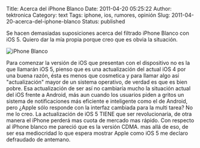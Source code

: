 Title: Acerca del iPhone Blanco
Date: 2011-04-20 05:25:22
Author: tektronica
Category: text
Tags: iphone, ios, rumores, opinión
Slug: 2011-04-20-acerca-del-iphone-blanco
Status: published

Se hacen demasiadas suposiciones acerca del filtrado iPhone Blanco con
iOS 5. Quiero dar la mía propia porque creo que es obvia la situación.

</p>

![iPhone Blanco](http://d.pr/i/17eZd+)

</p>
<!-- more -->

Para comenzar la versión de iOS que presentan con el dispositivo no es
la que llamarán iOS 5, pienso que es una actualización del actual iOS 4
por una buena razón, ésta es menos que cosmetica y para llamar algo así
"actualización" mayor de un sistema operativo, de verdad es que es bien
pobre. Esa actualización de ser así no cambiaría mucho la situación
actual del iOS frente a Android, más aun cuando los usuarios piden a
gritos un sistema de notificaciones más eficiente e inteligente como el
de Android, pero ¿Apple sólo responde con la interfaz cambiada para la
multi tarea? No me lo creo. La actualización de iOS 5 TIENE que ser
revolucionaria, de otra manera el iPhone perderá mas cuota de mercado
mas rápido. Con respecto al iPhone blanco me pareció que es la versión
CDMA. mas allá de eso, de ser esa mediocridad lo que espera mostrar
Apple como iOS 5 me declaro defraudado de antemano.

</p>

